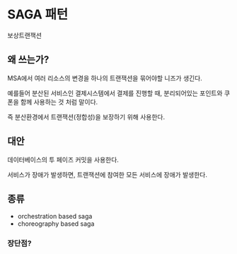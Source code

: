 # SAGA 패턴
보상트랜잭션

## 왜 쓰는가?
MSA에서 여러 리소스의 변경을 하나의 트랜잭션을 묶어야할 니즈가 생긴다. 

예를들어 분산된 서비스인 결제시스템에서 결제를 진행할 때, 분리되어있는 포인트와 쿠폰을 함께 사용하는 것 처럼 말이다.

즉 분산환경에서 트랜잭션(정합성)을 보장하기 위해 사용한다.


## 대안
데이터베이스의 투 페이즈 커밋을 사용한다.

서비스가 장애가 발생하면, 트랜잭션에 참여한 모든 서비스에 장애가 발생한다.


## 종류

- orchestration based saga
- choreography based saga

### 장단점?